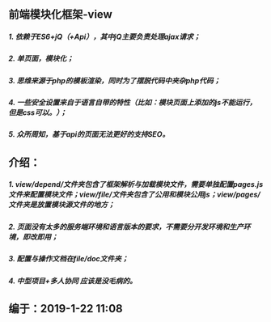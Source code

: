 ## 前端模块化框架-view
##### 1. 依赖于ES6+jQ（+Api），其中jQ主要负责处理ajax请求；
##### 2. 单页面，模块化；
##### 3. 思维来源于php的模板渲染，同时为了摆脱代码中夹杂php代码；
##### 4. 一些安全设置来自于语言自带的特性（比如：模块页面上添加的js不能运行，但是css可以。）；
##### 5. 众所周知，基于api的页面无法更好的支持SEO。

## 介绍：
##### 1. view/depend/文件夹包含了框架解析与加载模块文件，需要单独配置pages.js文件来配置模块文件；view/file/文件夹包含了公用和模块公用js；view/pages/文件夹是放置模块源文件的地方；
##### 2. 页面没有太多的服务端环境和语言版本的要求，不需要分开发环境和生产环境，即改即用；
##### 3. 配置与操作文档在file/doc文件夹；
##### 4. 中型项目+多人协同 应该是没毛病的。

## 编于：2019-1-22 11:08